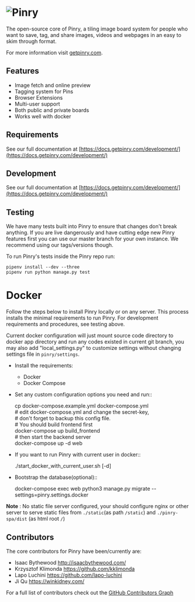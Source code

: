 # ![Pinry](https://raw.github.com/pinry/pinry/master/docs/src/imgs/logo-dark.png)

The open-source core of Pinry, a tiling image board system for people
who want to save, tag, and share images, videos and webpages in an easy
to skim through format.

For more information visit [getpinry.com](https://getpinry.com).


## Features

- Image fetch and online preview
- Tagging system for Pins
- Browser Extensions
- Multi-user support
- Both public and private boards
- Works well with docker


## Requirements

See our full documentation at [https://docs.getpinry.com/development/](https://docs.getpinry.com/development/)


## Development

See our full documentation at [https://docs.getpinry.com/development/](https://docs.getpinry.com/development/)


## Testing

We have many tests built into Pinry to ensure that changes don't break
anything. If you are live dangerously and have cutting edge new Pinry
features first you can use our master branch for your own instance. We
recommend using our tags/versions though.

To run Pinry's tests inside the Pinry repo run:

    pipenv install --dev --three
    pipenv run python manage.py test


# Docker

Follow the steps below to install Pinry locally or on any server. This
process installs the minimal requirements to run Pinry. For development
requirements and procedures, see testing above.

Current docker configuration will just mount source code directory to
docker app directory and run any codes existed in current git branch,
you may also add "local_settings.py" to customize settings without
changing settings file in `pinry/settings`.

- Install the requirements:
    - Docker
    - Docker Compose

- Set any custom configuration options you need and run::

  cp docker-compose.example.yml docker-compose.yml  
  \# edit docker-compose.yml and change the secret-key,  
  \# don't forget to backup this config file.  
  \# You should build frontend first  
  docker-compose up build_frontend  
  \# then start the backend server  
  docker-compose up -d web

- If you want to run Pinry with current user in docker::

    ./start_docker_with_current_user.sh [-d]

- Bootstrap the database(optional)::

    docker-compose exec web python3 manage.py migrate --settings=pinry.settings.docker


**Note** : No static file server configured, your should configure nginx or other server to serve
static files from `./static`(as path `/static`) and `./pinry-spa/dist` (as html root `/`)


## Contributors

The core contributors for Pinry have been/currently are:

* Isaac Bythewood <http://isaacbythewood.com/>
* Krzysztof Klimonda <https://github.com/kklimonda>
* Lapo Luchini <https://github.com/lapo-luchini>
* Ji Qu <https://winkidney.com/>

For a full list of contributors check out the [GitHub Contributors Graph](https://github.com/pinry/pinry/graphs/contributors)

